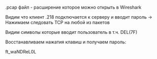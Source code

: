 .pcap файл - расширение которое можно открыть в Wireshark

Видим что клиент .218 подключается к серверу и вводит пароль -> Нажимаем следовать TCP на любой из пакетов

Видим символы которые вводит пользователь в т.ч. DEL(7F)

Восстанавливаем нажатия клавиш и получаем пароль:

ft_waNDReL0L

